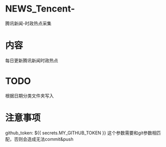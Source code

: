 # NEWS_Tencent-
腾讯新闻-时政热点采集
# 内容
每日更新腾讯新闻时政热点
# TODO
根据日期分类文件夹写入
# 注意事项
github_token: ${{ secrets.MY_GITHUB_TOKEN }}
这个参数需要和git参数相匹配，否则会造成无法commit&push
